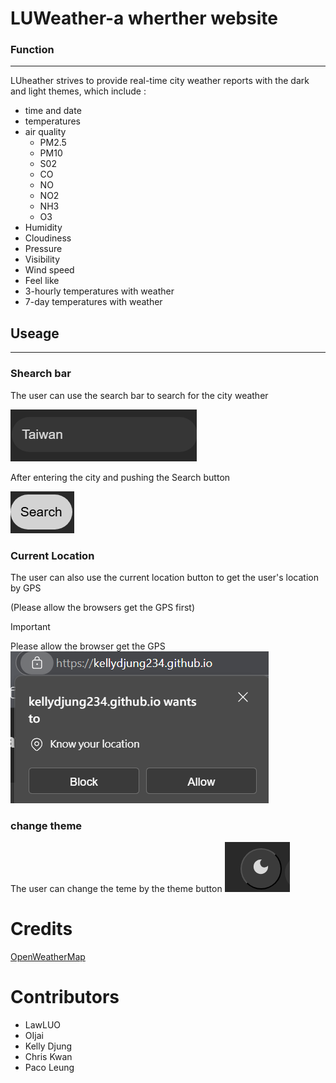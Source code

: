 # LUWeather-a wherther website

### Function

---

LUheather strives to provide real-time city weather reports with the dark and light themes, which include :

- time and date
- temperatures
- air quality
    - PM2.5
    - PM10
    - S02
    - CO
    - NO
    - NO2
    - NH3
    - O3
- Humidity
- Cloudiness
- Pressure
- Visibility
- Wind speed
- Feel like
- 3-hourly temperatures with weather
- 7-day temperatures with weather

## Useage

---

### Shearch bar
The user can use the search bar to search for the city weather

![image](https://github.com/kellydjung234/kellydjung234.github.io/blob/main/Pasted%20image%2020250419112815.png)


After entering the city and pushing the Search button


![image](https://github.com/kellydjung234/kellydjung234.github.io/blob/main/Pasted%20image%2020250419112821.png)


### Current Location
The user can also use the current location button to get the user's location by GPS

(Please allow the browsers get the GPS first)
>[!IMPORTANT]
>Please allow the browser get the GPS
>![image](https://github.com/kellydjung234/kellydjung234.github.io/blob/main/allow_location.png)


### change theme 
The user can change the teme by the theme button 
![image](https://github.com/kellydjung234/kellydjung234.github.io/blob/main/Pasted%20image%2020250419112715.png)

# Credits

[OpenWeatherMap](https://openweathermap.org/)

# Contributors
- LawLUO
- OIjai
- Kelly Djung 
- Chris Kwan
- Paco Leung 
